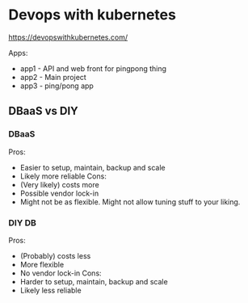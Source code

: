 # Devops with kubernetes

https://devopswithkubernetes.com/

Apps:
* app1 - API and web front for pingpong thing
* app2 - Main project
* app3 - ping/pong app


## DBaaS vs DIY

### DBaaS
Pros:
* Easier to setup, maintain, backup and scale
* Likely more reliable
Cons:
* (Very likely) costs more
* Possible vendor lock-in
* Might not be as flexible. Might not allow tuning stuff to your liking.

### DIY DB
Pros:
* (Probably) costs less
* More flexible
* No vendor lock-in
Cons:
* Harder to setup, maintain, backup and scale
* Likely less reliable

